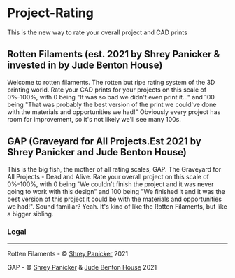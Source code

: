 # Project-Rating
This is the new way to rate your overall project and CAD prints

## Rotten Filaments (est. 2021 by Shrey Panicker & invested in by Jude Benton House)

Welcome to rotten filaments. The rotten but ripe rating system of the 3D printing world. Rate your CAD prints for your projects on this scale of 0%-100%, with 0 being "It was so bad we didn't even print it..." and 100 being "That was probably the best version of the print we could've done with the materials and opportunities we had!" Obviously every project has room for improvement, so it's not likely we'll see many 100s.

## GAP (Graveyard for All Projects.Est 2021 by Shrey Panicker and Jude Benton House)

This is the big fish, the mother of all rating scales, GAP. The Graveyard for All Projects - Dead and Alive. Rate your overall project on this scale of 0%-100%, with 0 being "We couldn't finish the project and it was never going to work with this design" and 100 being "We finished it and it was the best version of this project it could be with the materials and opportunities we had!". Sound familiar? Yeah. It's kind of like the Rotten Filaments, but like a bigger sibling.



### Legal

---

Rotten Filaments - © [Shrey Panicker](https://github.com/shrey45) 2021

GAP - © [Shrey Panicker](https://github.com/shrey45) & [Jude Benton House](https://github.com/Jhouse53) 2021
